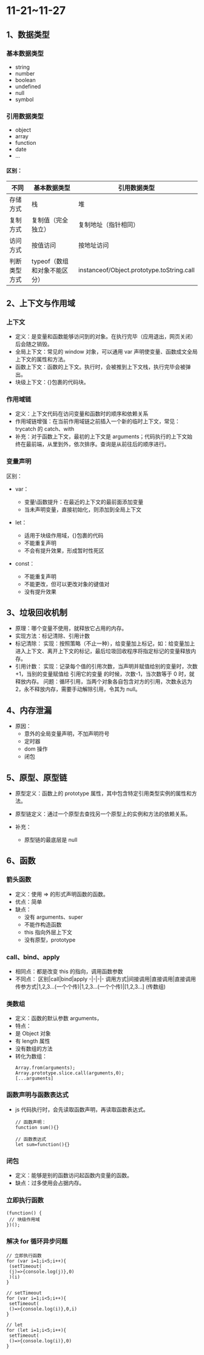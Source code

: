 # 11-21~11-27

## 1、数据类型

### 基本数据类型

- string
- number
- boolean
- undefined
- null
- symbol

### 引用数据类型

- object
- array
- function
- date
- ...

#### 区别：

| 不同         | 基本数据类型                 | 引用数据类型                              |
| ------------ | ---------------------------- | ----------------------------------------- |
| 存储方式     | 栈                           | 堆                                        |
| 复制方式     | 复制值（完全独立）           | 复制地址（指针相同）                      |
| 访问方式     | 按值访问                     | 按地址访问                                |
| 判断类型方式 | typeof（数组和对象不能区分） | instanceof/Object.prototype.toString.call |

## 2、上下文与作用域

### 上下文

- 定义：是变量和函数能够访问到的对象。在执行完毕（应用退出，网页关闭）后会随之销毁。
- 全局上下文：常见的 window 对象，可以通用 var 声明使变量、函数成文全局上下文的属性和方法。
- 函数上下文：函数的上下文。执行时，会被推到上下文栈，执行完毕会被弹出。
- 块级上下文：{}包裹的代码块。

### 作用域链

- 定义：上下文代码在访问变量和函数时的顺序和依赖关系
- 作用域链增强：在当前作用域链之前插入一个新的临时上下文，常见：trycatch 的 catch、with
- 补充：对于函数上下文，最初的上下文是 arguments；代码执行的上下文始终在最前端，从里到外，依次排序。查询是从前往后的顺序进行。

### 变量声明

区别：

- var：

  - 变量\函数提升：在最近的上下文的最前面添加变量
  - 当未声明变量，直接初始化，则添加到全局上下文

- let：
  - 适用于块级作用域，{}包裹的代码
  - 不能重复声明
  - 不会有提升效果，形成暂时性死区
- const：
  - 不能重复声明
  - 不能更改，但可以更改对象的键值对
  - 没有提升效果

## 3、垃圾回收机制

- 原理：哪个变量不使用，就释放它占用的内存。
- 实现方法：标记清除、引用计数
- 标记清除：
  实现：按照策略（不止一种），给变量加上标记，如：给变量加上进入上下文、离开上下文的标记，最后垃圾回收程序将指定标记的变量释放内存。
- 引用计数：
  实现：记录每个值的引用次数，当声明并赋值给别的变量时，次数+1，当别的变量赋值给 引用它的变量 的时候，次数-1，当次数等于 0 时，就释放内存。
  问题：循环引用，当两个对象各自包含对方的引用，次数永远为 2，永不释放内存，需要手动解除引用，令其为 null。

## 4、内存泄漏

- 原因：
  - 意外的全局变量声明，不加声明符号
  - 定时器
  - dom 操作
  - 闭包

## 5、原型、原型链

- 原型定义：函数上的 prototype 属性，其中包含特定引用类型实例的属性和方法。

- 原型链定义：通过一个原型去查找另一个原型上的实例和方法的依赖关系。

- 补充：
  - 原型链的最底层是 null

## 6、函数

### 箭头函数

- 定义：使用 => 的形式声明函数的函数。
- 优点：简单
- 缺点：
  - 没有 arguments、super
  - 不能作构造函数
  - this 指向外层上下文
  - 没有原型，prototype

### call、bind、apply

- 相同点：都是改变 this 的指向，调用函数参数
- 不同点：
  区别|call|bind|apply
  -|-|-|-
  调用方式|间接调用|直接调用|直接调用
  传参方式|1,2,3...(一个个传)|1,2,3...(一个个传)|[1,2,3...] (传数组)

### 类数组

- 定义：函数的默认参数 arguments，
- 特点：
- 是 Object 对象
- 有 length 属性
- 没有数组的方法
- 转化为数组：
  ```
  Array.from(arguments);
  Array.prototype.slice.call(arguments,0);
  [...arguments]
  ```

### 函数声明与函数表达式

- js 代码执行时，会先读取函数声明，再读取函数表达式。

  ```
  // 函数声明：
  function sum(){}

  // 函数表达式
  let sum=function(){}
  ```

### 闭包

- 定义：能够是别的函数访问起函数内变量的函数。
- 缺点：过多使用会占据内存。

### 立即执行函数

```
(function() {
 // 块级作用域
})();
```

### 解决 for 循环异步问题

```
// 立即执行函数
for (var i=1;i<5;i++){
 (setTimeout(
 (j)=>{console.log(j)},0)
 )(i)
}

// setTimeout
for (var i=1;i<5;i++){
 setTimeout(
 ()=>{console.log(i)},0,i)
}

// let
for (let i=1;i<5;i++){
 setTimeout(
 ()=>{console.log(i)},0)
}

```
